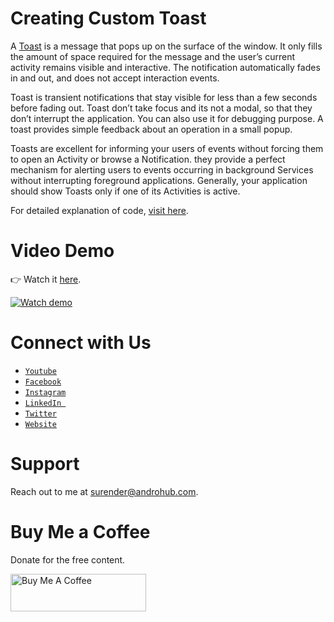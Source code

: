 # Creating Custom Toast

A [Toast](http://developer.android.com/guide/topics/ui/notifiers/toasts.html) is a message that pops up on the surface of the window. It only fills the amount of space required for the message and the user’s current activity remains visible and interactive. The notification automatically fades in and out, and does not accept interaction events.

Toast is transient notifications that stay visible for less than a few seconds before fading out. Toast don’t take focus and its not a modal, so that they don’t interrupt the application. You can also use it for debugging purpose. A toast provides simple feedback about an operation in a small popup.

Toasts are excellent for informing your users of events without forcing them to open an Activity or browse a Notification. they provide a perfect mechanism for alerting users to events occurring in background Services without interrupting foreground applications. Generally, your application should show Toasts only if one of its Activities is active.

For detailed explanation of code, [visit here](http://www.androhub.com/android-custom-toast/).

# Video Demo
👉 Watch it <a href="https://youtu.be/3_017NxHEQY">here</a>.
<br>

[![Watch demo](http://i3.ytimg.com/vi/3_017NxHEQY/hqdefault.jpg)](https://youtu.be/3_017NxHEQY)

# Connect with Us
- <a href="https://www.youtube.com/channel/@Androhub" target="_blank">`Youtube`</a>
- <a href="https://www.facebook.com/androhubtutorial/" target="_blank">`Facebook`</a>
- <a href="https://www.instagram.com/androhub_tutorial" target="_blank">`Instagram`</a>
- <a href="https://www.linkedin.com/in/surender-kumar-681472a8?originalSubdomain=in" target="_blank">`LinkedIn `</a>
- <a href="https://twitter.com/sonusurender0/" target="_blank">`Twitter`</a>
- <a href="http://www.androhub.com/" target="_blank">`Website`</a>

# Support
Reach out to me at surender@androhub.com.

# Buy Me a Coffee
Donate for the free content.

<a href="https://www.buymeacoffee.com/androhub" target="_blank"><img src="https://cdn.buymeacoffee.com/buttons/v2/default-yellow.png" alt="Buy Me A Coffee" style="height: 60px !important;width: 217px !important;" ></a>
